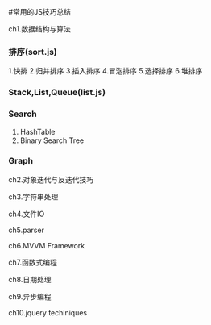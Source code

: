 #常用的JS技巧总结 

 ch1.数据结构与算法
 ### 排序(sort.js)
 1.快排
 2.归并排序
 3.插入排序
 4.冒泡排序
 5.选择排序
 6.堆排序
 ### Stack,List,Queue(list.js)
 ### Search
 1. HashTable
 2. Binary Search Tree
 ### Graph 
 ch2.对象迭代与反迭代技巧
  
 ch3.字符串处理
 
 ch4.文件IO
 
 ch5.parser

 ch6.MVVM Framework
 
 ch7.函数式编程
 
 ch8.日期处理

 ch9.异步编程

 ch10.jquery techiniques
